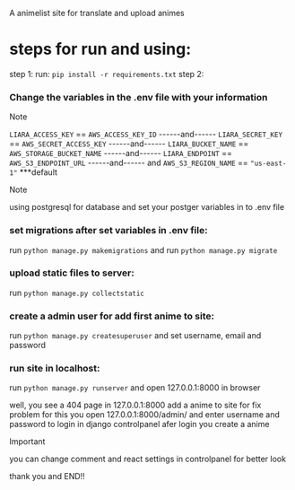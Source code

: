 A animelist site for translate and upload animes

# steps for run and using:
step 1:
run: ```pip install -r requirements.txt```
step 2:
### Change the variables in the .env file with your information

> [!NOTE]
> ```LIARA_ACCESS_KEY``` == ```AWS_ACCESS_KEY_ID``` ------and------
> ```LIARA_SECRET_KEY``` == ```AWS_SECRET_ACCESS_KEY``` ------and------
> ```LIARA_BUCKET_NAME``` == ```AWS_STORAGE_BUCKET_NAME``` ------and------
> ```LIARA_ENDPOINT``` == ```AWS_S3_ENDPOINT_URL``` ------and------
> and ```AWS_S3_REGION_NAME``` == ```"us-east-1"``` ***default

> [!NOTE]
> using postgresql for database and set your postger variables in to .env file

### set migrations after set variables in .env file:
run ```python manage.py makemigrations```
and run ```python manage.py migrate```

### upload static files to server:
run ```python manage.py collectstatic```

### create a admin user for add first anime to site:
run ```python manage.py createsuperuser```
and set username, email and password

### run site in localhost:
run ```python manage.py runserver```
and open 127.0.0.1:8000 in browser

well, you see a 404 page in 127.0.0.1:8000
add a anime to site for fix problem
for this you open 127.0.0.1:8000/admin/ and enter username and password to login in django controlpanel
afer login you create a anime
> [!IMPORTANT]
> you can change comment and react settings in controlpanel for better look

thank you and END!!
